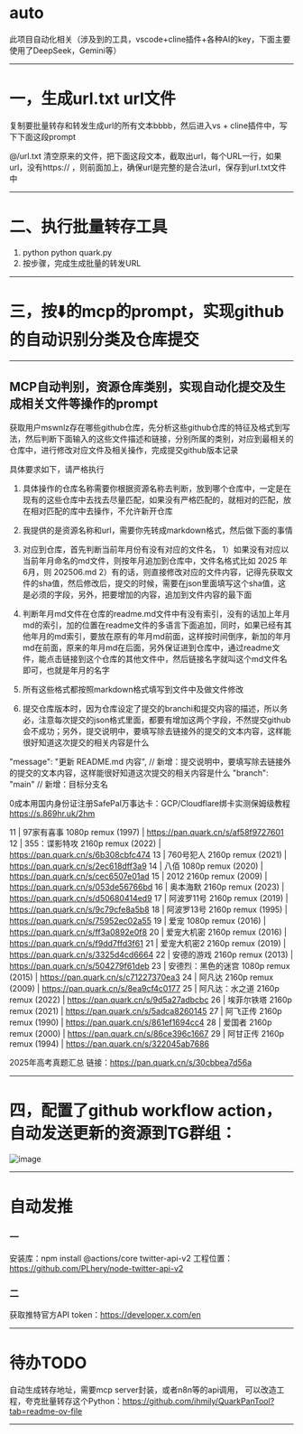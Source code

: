 # auto
此项目自动化相关（涉及到的工具，vscode+cline插件+各种AI的key，下面主要使用了DeepSeek，Gemini等）

------

# 一，生成url.txt url文件

 复制要批量转存和转发生成url的所有文本bbbb，然后进入vs + cline插件中，写下下面这段prompt

@/url.txt  清空原来的文件，把下面这段文本，截取出url，每个URL一行，如果url，没有https:// ，则前面加上，确保url是完整的是合法url，保存到url.txt文件中

------

# 二、执行批量转存工具

1. python python quark.py
2. 按步骤，完成生成批量的转发URL

------

# 三，按⬇️的mcp的prompt，实现github的自动识别分类及仓库提交

----------

## MCP自动判别，资源仓库类别，实现自动化提交及生成相关文件等操作的prompt

获取用户mswnlz存在哪些github仓库，先分析这些github仓库的特征及格式到写法，然后判断下面输入的这些文件描述和链接，分别所属的类别，对应到最相关的仓库中，进行修改对应文件及相关操作，完成提交github版本记录

具体要求如下，请严格执行

1. 具体操作的仓库名称需要你根据资源名称去判断，放到哪个仓库中，一定是在现有的这些仓库中去找去尽量匹配，如果没有严格匹配的，就相对的匹配，放在相对匹配的库中去操作，不允许新开仓库
2. 我提供的是资源名称和url，需要你先转成markdown格式，然后做下面的事情

3. 对应到仓库，首先判断当前年月份有没有对应的文件名，
1）如果没有对应以当前年月命名的md文件，则按年月追加到仓库中，文件名格式比如 2025 年 6月，则 202506.md
2）有的话，则直接修改对应的文件内容，记得先获取文件的sha值，然后修改后，提交的时候，需要在json里面填写这个sha值，这是必须的字段，另外，把要增加的内容，追加到文件内容的最下面

4. 判断年月md文件在仓库的readme.md文件中有没有索引，没有的话加上年月md的索引，加的位置在readme文件的多语言下面追加，同时，如果已经有其他年月的md索引，要放在原有的年月md前面，这样按时间倒序，新加的年月md在前面，原来的年月md在后面，另外保证进到仓库中，通过readme文件，能点击链接到这个仓库的其他文件中，然后链接名字就叫这个md文件名即可，也就是年月的名字
5. 所有这些格式都按照markdown格式填写到文件中及做文件修改
6. 提交仓库版本时，因为仓库设定了提交的branchi和提交内容的描述，所以务必，注意每次提交的json格式里面，都要有增加这两个字段，不然提交github会不成功；另外，提交说明中，要填写除去链接外的提交的文本内容，这样能很好知道这次提交的相关内容是什么

  "message": "更新 README.md 内容",      // 新增：提交说明中，要填写除去链接外的提交的文本内容，这样能很好知道这次提交的相关内容是什么
  "branch": "main"                     // 新增：目标分支名


0成本用国内身份证注册SafePal万事达卡：GCP/Cloudflare绑卡实测保姆级教程
https://s.869hr.uk/2hm


11 | 97家有喜事 1080p remux (1997) | https://pan.quark.cn/s/af58f9727601
12 | 355：谍影特攻 2160p remux (2022) | https://pan.quark.cn/s/6b308cbfc474
13 | 760号犯人 2160p remux (2021) | https://pan.quark.cn/s/2ec618dff3a9
14 | 八佰 1080p remux (2020) | https://pan.quark.cn/s/cec6507e01ad
15 | 2012 2160p remux (2009) | https://pan.quark.cn/s/053de56766bd
16 | 奥本海默 2160p remux (2023) | https://pan.quark.cn/s/d50680414ed9
17 | 阿波罗11号 2160p remux (2019) | https://pan.quark.cn/s/9c79cfe8a5b8
18 | 阿波罗13号 2160p remux (1995) | https://pan.quark.cn/s/75952ec02a55
19 | 爱宠 1080p remux (2016) | https://pan.quark.cn/s/ff3a0892e0f8
20 | 爱宠大机密 2160p remux (2016) | https://pan.quark.cn/s/f9dd7ffd3f61
21 | 爱宠大机密2 2160p remux (2019) | https://pan.quark.cn/s/3325d4cd6664
22 | 安德的游戏 2160p remux (2013) | https://pan.quark.cn/s/504279f61deb
23 | 安德烈：黑色的迷宫 1080p remux (2015) | https://pan.quark.cn/s/c71227370ea3
24 | 阿凡达 2160p remux (2009) | https://pan.quark.cn/s/8ea9cf4c0177
25 | 阿凡达：水之道 2160p remux (2022) | https://pan.quark.cn/s/9d5a27adbcbc
26 | 埃菲尔铁塔 2160p remux (2021) | https://pan.quark.cn/s/5adca8260145
27 | 阿飞正传 2160p remux (1990) | https://pan.quark.cn/s/861ef1694cc4
28 | 爱国者 2160p remux (2000) | https://pan.quark.cn/s/86ce396c1667
29 | 阿甘正传 2160p remux (1994) | https://pan.quark.cn/s/322045ab7686

2025年高考真题汇总
链接：https://pan.quark.cn/s/30cbbea7d56a

----------

# 四，配置了github workflow action，自动发送更新的资源到TG群组：

![image](https://github.com/user-attachments/assets/33d8cd8d-36ca-451d-a783-3d4362601a6b)


----------

# 自动发推

### 一
安装库：npm install @actions/core twitter-api-v2
工程位置：https://github.com/PLhery/node-twitter-api-v2

### 二
获取推特官方API token：https://developer.x.com/en


------------------

# 待办TODO

自动生成转存地址，需要mcp server封装，或者n8n等的api调用，
可以改造工程，夸克批量转存这个Python：https://github.com/ihmily/QuarkPanTool?tab=readme-ov-file

----------
